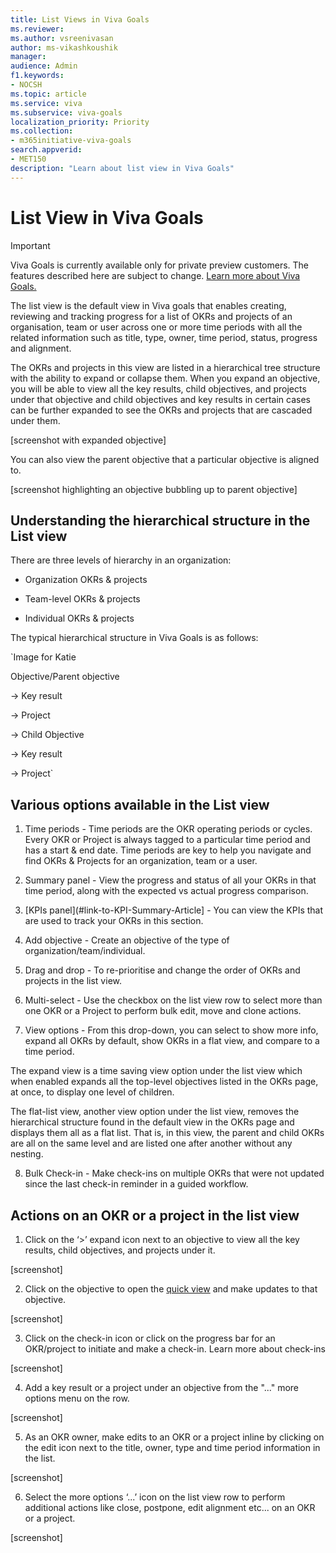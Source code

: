 ```yaml
---
title: List Views in Viva Goals
ms.reviewer: 
ms.author: vsreenivasan
author: ms-vikashkoushik
manager: 
audience: Admin
f1.keywords:
- NOCSH
ms.topic: article
ms.service: viva
ms.subservice: viva-goals
localization_priority: Priority
ms.collection:  
- m365initiative-viva-goals  
search.appverid:
- MET150
description: "Learn about list view in Viva Goals"
---
```


# List View in Viva Goals

> [!IMPORTANT] 
> Viva Goals is currently available only for private preview customers. The features described here are subject to change. [Learn more about Viva Goals.](https://go.microsoft.com/fwlink/?linkid=2189933)

The list view is the default view in Viva goals that enables creating, reviewing and tracking progress for a list of OKRs and projects of an organisation, team or user across one or more time periods with all the related information such as title, type, owner, time period, status, progress and alignment.

The OKRs and projects in this view are listed in a hierarchical tree structure with the ability to expand or collapse them. When you expand an objective, you will be able to view all the key results, child objectives, and projects under that objective and child objectives and key results in certain cases can be further expanded to see the OKRs and projects that are cascaded under them.

[screenshot with expanded objective] 

You can also view the parent objective that a particular objective is aligned to. 

[screenshot highlighting an objective bubbling up to parent objective] 

## Understanding the hierarchical structure in the List view 

There are three levels of hierarchy in an organization: 

- Organization OKRs & projects 

- Team-level OKRs & projects 

- Individual OKRs & projects  

The typical hierarchical structure in Viva Goals is as follows:

`Image for Katie

Objective/Parent objective 

-> Key result 

-> Project 

-> Child Objective 

   -> Key result 

   -> Project`
  
## Various options available in the List view 

1. Time periods - Time periods are the OKR operating periods or cycles. Every OKR or Project is always tagged to a particular time period and has a start & end date. Time periods are key to help you navigate and find OKRs & Projects for an organization, team or a user.

2. Summary panel - View the progress and status of all your OKRs in that time period, along with the expected vs actual progress comparison.

3. [KPIs panel](#link-to-KPI-Summary-Article] - You can view the KPIs that are used to track your OKRs in this section. 

4. Add objective - Create an objective of the type of organization/team/individual.

5. Drag and drop - To re-prioritise and change the order of OKRs and projects in the list view.

6. Multi-select - Use the checkbox on the list view row to select more than one OKR or a Project to perform bulk edit, move and clone actions.

7. View options - From this drop-down, you can select to show more info, expand all OKRs by default, show OKRs in a flat view, and compare to a time period.

The expand view is a time saving view option under the list view which when enabled expands all the top-level objectives listed in the OKRs page, at once, to display one level of children. 

The flat-list view, another view option under the list view, removes the hierarchical structure found in the default view in the OKRs page and displays them all as a flat list. That is, in this view, the parent and child OKRs are all on the same level and are listed one after another without any nesting. 

8. Bulk Check-in - Make check-ins on multiple OKRs that were not updated since the last check-in reminder in a guided workflow.

## Actions on an OKR or a project in the list view

1. Click on the ‘>’ expand icon next to  an objective to view all the key results, child objectives, and projects under it.  

[screenshot] 

2. Click on the objective to open the [quick view](#link-to-quick-view-article) and make updates to that objective.  

[screenshot] 

3. Click on the check-in icon or click on the progress bar for an OKR/project to initiate and make a check-in. Learn more about check-ins

[screenshot] 

4. Add a key result or a project under an objective from the "..." more options menu on the row.

[screenshot] 

5. As an OKR owner, make edits to an OKR or a project inline by clicking on the edit icon next to the title, owner, type and time period information in the list.

[screenshot] 

6. Select the more options ‘...’ icon on the list view row to perform additional actions like close, postpone, edit alignment etc... on an OKR or a project.

[screenshot] 
